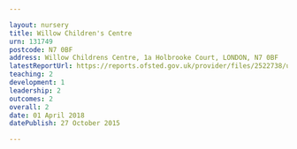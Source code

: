 ```yaml
---

layout: nursery
title: Willow Children's Centre
urn: 131749
postcode: N7 0BF
address: Willow Childrens Centre, 1a Holbrooke Court, LONDON, N7 0BF
latestReportUrl: https://reports.ofsted.gov.uk/provider/files/2522738/urn/131749.pdf
teaching: 2
development: 1
leadership: 2
outcomes: 2
overall: 2
date: 01 April 2018 
datePublish: 27 October 2015

---
```

